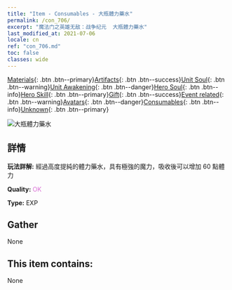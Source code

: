 ```yaml
---
title: "Item - Consumables - 大瓶體力藥水"
permalink: /con_706/
excerpt: "魔法门之英雄无敌：战争纪元  大瓶體力藥水"
last_modified_at: 2021-07-06
locale: cn
ref: "con_706.md"
toc: false
classes: wide
---
```

 [Materials](/ItemsCN/){: .btn .btn--primary}[Artifacts](/ItemsCN/Artifacts/){: .btn .btn--success}[Unit Soul](/ItemsCN/UnitSoul/){: .btn .btn--warning}[Unit Awakening](/ItemsCN/UnitAwakening/){: .btn .btn--danger}[Hero Soul](/ItemsCN/HeroSoul/){: .btn .btn--info}[Hero Skill](/ItemsCN/HeroSkill/){: .btn .btn--primary}[Gift](/ItemsCN/Gift/){: .btn .btn--success}[Event related](/ItemsCN/Events/){: .btn .btn--warning}[Avatars](/ItemsCN/Avatars/){: .btn .btn--danger}[Consumables](/ItemsCN/Consumables/){: .btn .btn--info}[Unknown](/ItemsCN/Unknown/){: .btn .btn--primary}

 ![大瓶體力藥水](/images/t/i_506.png)

## 詳情
 **玩法詳解:** 經過高度提純的體力藥水，具有極強的魔力，吸收後可以增加 60 點體力

 **Quality:** <span style="color: #DA70D6">OK</span>

 **Type:** EXP

## Gather

  None

## This item contains:

  None

